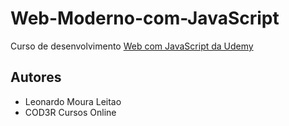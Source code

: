 # Web-Moderno-com-JavaScript
Curso de desenvolvimento [Web com JavaScript da Udemy](https://www.udemy.com/share/1000jiBUcfcldbQH4=/)

## Autores
* Leonardo Moura Leitao
* COD3R Cursos Online